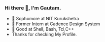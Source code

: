### Hi there 👋, I'm Gautam.


- 🔭 Sophomore at NIT Kurukshetra
- 🌱 Former Intern at Cadence Design System
- 💬 Good at Shell, Bash, Tcl,C++
- Thanks for checking My Profile.
